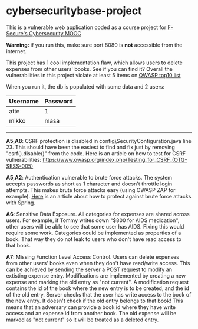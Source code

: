 # cybersecuritybase-project
This is a vulnerable web application coded as a course project for [F-Secure's Cybersecurity MOOC](https://cybersecuritybase.github.io/project/)

**Warning:** if you run this, make sure port 8080 is **not** accessible from the internet.

This project has 1 cool implementation flaw, which allows users to delete expenses from other users' books. See if you can find it? Overall the vulnerabilities in this project violate at least 5 items on [OWASP top10 list](https://www.owasp.org/index.php/Top_10_2013-Top_10)

When you run it, the db is populated with some data and 2 users:

| Username      | Password      |
| ------------- | ------------- |
| atte          | 1             |
| mikko         | masa          |

---

**A5,A8**: CSRF protection is disabled in config\SecurityConfiguration.java line 23. This should have been the easiest to find and fix just by removing "csrf().disable()" from the code. Here is an article on how to test for CSRF vulnerabilities: https://www.owasp.org/index.php/Testing_for_CSRF_(OTG-SESS-005)

**A5,A2**: Authentication vulnerable to brute force attacks. The system accepts passwords as short as 1 character and doesn't throttle login attempts. This makes brute force attacks easy (using OWASP ZAP for example). [Here](http://stackoverflow.com/questions/2681401/spring-security-how-to-implement-brute-force-detection-bfd) is an article about how to protect against brute force attacks with Spring.

**A6**: Sensitive Data Exposure. All categories for expenses are shared across users. For example, if Tommy writes down "$800 for AIDS medication", other users will be able to see that some user has AIDS. Fixing this would require some work. Categories could be implemented as properties of a book. That way they do not leak to users who don't have read access to that book.

**A7**: Missing Function Level Access Control. Users can delete expenses from other users' books even when they don't have read/write access. This can be achieved by sending the server a POST request to modify an extisting expense entry. Modifications are implemented by creating a new expense and marking the old entry as "not current". A modification request contains the id of the book where the new entry is to be created, and the id of the old entry. Server checks that the user has write access to the book of the new entry. It doesn't check if the old entry belongs to that book! This means that an adversary can provide a book id where they have write access and an expense id from another book. The old expense will be marked as "not current" so it will be treated as a deleted entry.
